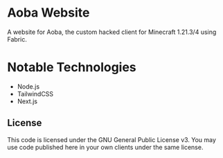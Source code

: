 # Aoba Website
A website for Aoba, the custom hacked client for Minecraft 1.21.3/4 using Fabric.

# Notable Technologies
- Node.js
- TailwindCSS
- Next.js

## License
This code is licensed under the GNU General Public License v3. You may use code published here in your own clients under the same license.

